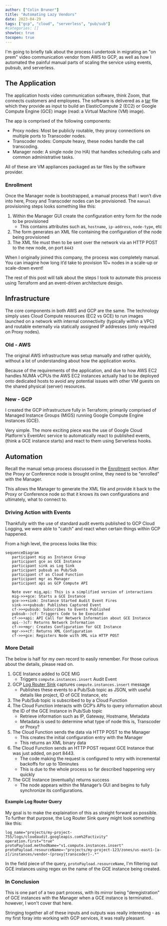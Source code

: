 ```yaml
---
author: ["Colin Bruner"]
title: "Automating Lazy Vendors"
date: 2023-04-29
tags: ["gcp", "cloud", "serverless", "pub/sub"]
#categories: []
showtoc: true
tocopen: true
---
```


I'm going to briefly talk about the process I undertook in migrating an "on prem" video communication vendor from AWS to GCP, as well as how I automated the painful manual parts of scaling the service using events, pubsub, and serverless.

## The Application

The application hosts video communication software, think Zoom, that connects customers and employees. The software is delivered as a [tar][tar] file which they provide as input to build an ElasticCompute 2 (EC2) or Google Compute Engine (GCE) image (read: a Virtual Machine (VM) image).

The app is comprised of the following components:

- Proxy nodes: Most be publicly routable, they proxy connections on multiple ports to Transcoder nodes.
- Transcoder nodes: Compute heavy, these nodes handle the call transcoding.
- Manager node: A single node (no HA) that handles scheduling calls and common administrative tasks.

All of these are VM appliances packaged as tar files by the software provider.

### Enrollment

Once the Manager node is bootstrapped, a manual process that I won’t dive into here, Proxy and Transcoder nodes can be provisioned. The `manual` provisioning steps looks something like this:

1. Within the Manager GUI create the configuration entry form for the node to be provisioned
   - This contains attributes such as, `hostname`, `ip-address`, `node-type`, etc
2. The form generates an XML file containing the configuration of the node being provisioned
3. The XML file must then to be sent over the network via an HTTP POST to the new node, on port `8443`

When I originally joined this company, the process was completely manual. You can imagine how long it’d take to provision 10+ nodes in a scale-up or scale-down event!

The rest of this post will talk about the steps I took to automate this process using Terraform and an event-driven architecture design.

## Infrastructure

The core components in both AWS and GCP are the same. The technology simply uses Cloud Compute resources (EC2 vs GCE) to run images launched on a network with internal connectivity (typically within a VPC) and routable externally via statically assigned IP addresses (only required on Proxy nodes).

### Old - AWS

The original AWS infrastructure was setup manually and rather quickly, without a lot of understanding about how the application works.

Because of the requirements of the application, and due to how AWS EC2 handles NUMA vCPUs the AWS EC2 instances actually had to be deployed onto dedicated hosts to avoid any potential issues with other VM guests on the shared physical (server) resources.

### New - GCP

I created the GCP infrastructure fully in Terraform; primarily comprised of Managed Instance Groups (MIGS) running Google Compute Engine Instances (GCE).

Very simple. The more exciting piece was the use of Google Cloud Platform's EventArc service to automatically react to published events, (think a GCE instance starts) and react to them using Serverless hooks.

## Automation

Recall the manual setup process discussed in the [Enrollment](#enrollment) section. After the Proxy or Conference node is brought online, they need to be "enrolled" with the Manager.

This allows the Manager to generate the XML file and provide it back to the Proxy or Conference node so that it knows its own configurations and ultimately, what to connect to.

### Driving Action with Events

Thankfully with the use of standard audit events published to GCP Cloud Logging, we were able to "catch" and react when certain things within GCP happened.

From a high level, the process looks like this:

```mermaid
sequenceDiagram
   participant mig as Instance Group
   participant gce as GCE Instance
   participant sink as Log Sink
   participant pubsub as Pub/Sub
   participant cf as Cloud Function
   participant mgr as Manager
   participant api as GCP Compute API

   Note over mig,api: This is a simplified version of interactions
   mig->>+gce: Starts a GCE Instance
   gce->>+sink: Instance Started Audit Event Fires
   sink->>+pubsub: Publishes Captured Event
   cf->>+pubsub: Subscribes to Events Published
   pubsub--)cf: Triggers Code to be Executed
   cf->>+api: API Call for Network Information about GCE Instance
   api--)cf: Returns Network Information
   cf->>+mgr: Creates Configuration for GCE Instance
   mgr->>+cf: Returns XML Configuration
   cf->>+gce: Registers Node with XML via HTTP POST
```

### More Detail

The below is half for my own record to easily remember. For those curious about the details, please read on.

1. GCE Instance added to GCE MIG
   - Triggers `compute.instances.insert` Audit Event
1. GCP [Log Router Sink][sink] captures `compute.instances.insert` message
   - Publishes these events to a Pub/Sub topic as JSON, with useful details like project, ID of GCE Instance, etc
1. The Pub/Sub topic is subscribed to by a Cloud Function
1. The Cloud Function interacts with GCP’s APIs to query information about the ID of the GCE Instance in Pub/Sub topic
   - Retrieve information such as IP, Gateway, Hostname, Metadata
   - Metadata is used to determine what type of node this is, Transcoder or Proxy?
1. The Cloud Function sends the data via HTTP POST to the Manager
   - This creates the initial configuration entry with the Manager
   - This returns an XML binary data
1. The Cloud Function sends an HTTP POST request GCE Instance that was just added, on port 8443.
   - The code making the request is configured to retry with incremental backoffs for up to 10minutes
   - This is due to the whole process so far described happening very quickly
1. The GCE Instance (eventually) returns success
   - The node appears within the Manager’s GUI and begins to fully synchronize its configurations.

#### Example Log Router Query

My goal is to make the explaination of this as straight forward as possible. To further that purpose, the Log Router Sink query might look something like this:

```
log_name="projects/my-project-755/logs/cloudaudit.googleapis.com%2Factivity"
operation.first="true"
protoPayload.methodName="v1.compute.instances.insert"
protoPayload.resourceName=~"projects/my-project-123/zones/us-east1-[a-z]/instances/vendor-(proxy|transcoder)-.*"
```

In the field piece of the query, `protoPayload.resourceName`, I'm filtering out GCE instances using regex on the name of the GCE instance being created.

### In Conclusion

This is one part of a two part process, with its mirror being "deregistration" of GCE instances with the Manager when a GCE instance is terminated.. however, I won't cover that here.

Stringing together all of these inputs and outputs was really interesting - as my first foray into working with GCP services, it was really pleasant.

[tar]: https://en.wikipedia.org/wiki/Tar_(computing)
[sink]: https://cloud.google.com/logging/docs/routing/overview#sinks
